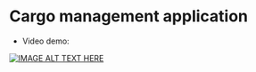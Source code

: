 # Cargo management application
  - Video demo:

[![IMAGE ALT TEXT HERE](https://i.ytimg.com/vi/jot9Q1X06pw/2.jpg?time=1481072602045)](https://www.youtube.com/watch?v=jot9Q1X06pw&t=49s)
